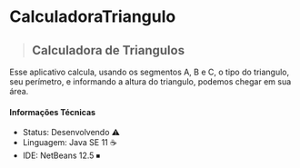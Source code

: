 # CalculadoraTriangulo

>## Calculadora de Triangulos

Esse aplicativo calcula, usando os segmentos A, B e C, o tipo do triangulo, seu perímetro, e informando a altura do triangulo, podemos chegar em sua área.

#### Informações Técnicas
* Status: Desenvolvendo ⚠️
* Linguagem: Java SE 11 ☕
* IDE: NetBeans 12.5 ⏹
